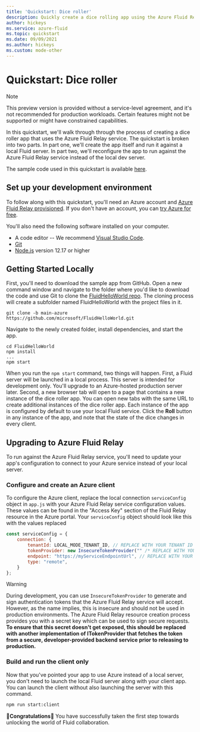 ```yaml
---
title: 'Quickstart: Dice roller'
description: Quickly create a dice rolling app using the Azure Fluid Relay service
author: hickeys
ms.service: azure-fluid
ms.topic: quickstart
ms.date: 09/09/2021
ms.author: hickeys
ms.custom: mode-other
---
```


# Quickstart: Dice roller

> [!NOTE]
> This preview version is provided without a service-level agreement, and it's not recommended for production workloads. Certain features might not be supported or might have constrained capabilities.

In this quickstart, we'll walk through through the process of creating a dice roller app that uses the Azure Fluid Relay service. The quickstart is broken into two parts. In part one, we'll create the app itself and run it against a local Fluid server. In part two, we'll reconfigure the app to run against the Azure Fluid Relay service instead of the local dev server.

The sample code used in this quickstart is available [here](https://github.com/microsoft/FluidHelloWorld/tree/main-azure).

## Set up your development environment

To follow along with this quickstart, you'll need an Azure account and [Azure Fluid Relay provisioned](../how-tos/provision-fluid-azure-portal.md). If you don't have an account, you can [try Azure for free](https://azure.com/free).

You'll also need the following software installed on your computer.

- A code editor -- We recommend [Visual Studio Code](https://code.visualstudio.com/).
- [Git](https://git-scm.com/downloads)
- [Node.js](https://nodejs.org/en/download) version 12.17 or higher

## Getting Started Locally

First, you'll need to download the sample app from GitHub. Open a new command window and navigate to the folder where you'd like to download the code and use Git to clone the [FluidHelloWorld repo](https://github.com/microsoft/FluidHelloWorld). The cloning process will create a subfolder named FluidHelloWorld with the project files in it.

```cli
git clone -b main-azure https://github.com/microsoft/FluidHelloWorld.git
```

Navigate to the newly created folder, install dependencies, and start the app.

```cli
cd FluidHelloWorld
npm install
...
npm start
```


When you run the `npm start` command, two things will happen. First, a Fluid server will be launched in a local process. This server is intended for development only. You'll upgrade to an Azure-hosted production server later. Second, a new browser tab will open to a page that contains a new instance of the dice roller app. 
You can open new tabs with the same URL to create additional instances of the dice roller app. Each instance of the app is configured by default to use your local Fluid service. Click the **Roll** button in any instance of the app, and note that the state of the dice changes in every client.

## Upgrading to Azure Fluid Relay

To run against the Azure Fluid Relay service, you'll need to update your app's configuration to connect to your Azure service instead of your local server.

### Configure and create an Azure client

To configure the Azure client, replace the local connection `serviceConfig` object in `app.js` with your Azure Fluid Relay
service configuration values. These values can be found in the "Access Key" section of the Fluid Relay resource in the Azure portal. Your `serviceConfig` object should look like this with the values replaced

```javascript
const serviceConfig = {
    connection: {
        tenantId: LOCAL_MODE_TENANT_ID, // REPLACE WITH YOUR TENANT ID
        tokenProvider: new InsecureTokenProvider("" /* REPLACE WITH YOUR PRIMARY KEY */, { id: "userId" }),
        endpoint: "https://myServiceEndpointUrl", // REPLACE WITH YOUR SERVICE ENDPOINT
        type: "remote",
    }
};
```

> [!WARNING]
> During development, you can use `InsecureTokenProvider` to generate and sign authentication tokens that the Azure Fluid Relay service will accept. However, as the name implies, this is insecure and should not be used in production environments. The Azure Fluid Relay resource creation process provides you with a secret key which can be used to sign secure requests. **To ensure that this secret doesn't get exposed, this should be replaced with another implementation of ITokenProvider that fetches the token from a secure, developer-provided backend service prior to releasing to production.**

### Build and run the client only

Now that you've pointed your app to use Azure instead of a local server, you don't need to launch the local Fluid server along with your client app. You can launch the client without also launching the server with this command. 

```bash
npm run start:client
```

🥳**Congratulations**🎉 You have successfully taken the first step towards unlocking the world of Fluid collaboration.
